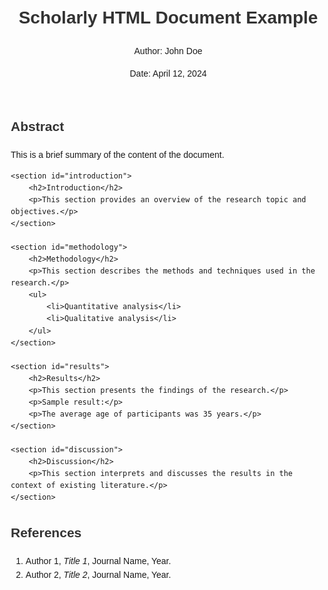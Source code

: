 <!DOCTYPE html>
<html lang="en">
<head>
    <meta charset="UTF-8">
    <meta name="viewport" content="width=device-width, initial-scale=1.0">
    <title>Scholarly HTML Document</title>
    <style>
        body {
            font-family: Arial, sans-serif;
            line-height: 1.6;
            margin: 20px;
        }
        h1, h2, h3 {
            color: #333;
        }
        p {
            margin-bottom: 10px;
        }
    </style>
</head>
<body>

<header>
    <h1>Scholarly HTML Document Example</h1>
    <p>Author: John Doe</p>
    <p>Date: April 12, 2024</p>
</header>

<main>
    <section id="abstract">
        <h2>Abstract</h2>
        <p>This is a brief summary of the content of the document.</p>
    </section>

    <section id="introduction">
        <h2>Introduction</h2>
        <p>This section provides an overview of the research topic and objectives.</p>
    </section>

    <section id="methodology">
        <h2>Methodology</h2>
        <p>This section describes the methods and techniques used in the research.</p>
        <ul>
            <li>Quantitative analysis</li>
            <li>Qualitative analysis</li>
        </ul>
    </section>

    <section id="results">
        <h2>Results</h2>
        <p>This section presents the findings of the research.</p>
        <p>Sample result:</p>
        <p>The average age of participants was 35 years.</p>
    </section>

    <section id="discussion">
        <h2>Discussion</h2>
        <p>This section interprets and discusses the results in the context of existing literature.</p>
    </section>

</main>

<footer>
    <section id="references">
        <h2>References</h2>
        <ol>
            <li>Author 1, <i>Title 1</i>, Journal Name, Year.</li>
            <li>Author 2, <i>Title 2</i>, Journal Name, Year.</li>
        </ol>
    </section>
</footer>

</body>
</html>
